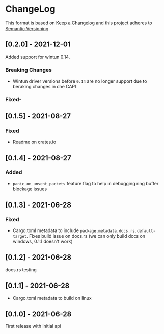 # ChangeLog

This format is based on [Keep a Changelog](https://keepachangelog.com/)
and this project adheres to [Semantic Versioning](https://semver.org).

## [0.2.0] - 2021-12-01

Added support for wintun 0.14.

### Breaking Changes

- Wintun driver versions before `0.14` are no longer support due to beraking
changes in che CAPI

### Fixed- 

## [0.1.5] - 2021-08-27

### Fixed

- Readme on crates.io

## [0.1.4] - 2021-08-27

### Added
- `panic_on_unsent_packets` feature flag to help in debugging ring buffer blockage issues

## [0.1.3] - 2021-06-28

### Fixed

- Cargo.toml metadata to include `package.metadata.docs.rs.default-target`.
Fixes build issue on docs.rs (we can only build docs on windows, 0.1.1 doesn't work)

## [0.1.2] - 2021-06-28
docs.rs testing

## [0.1.1] - 2021-06-28

- Cargo.toml metadata to build on linux

## [0.1.0] - 2021-06-28

First release with initial api


